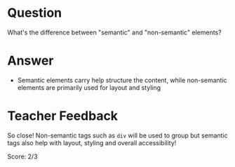 # Question
What's the difference between "semantic" and "non-semantic" elements?

# Answer

- Semantic elements carry help structure the content, while non-semantic elements are primarily used for layout and styling


# Teacher Feedback

So close! Non-semantic tags such as `div` will be used to group but semantic tags also help with layout, styling and overall accessibility!

Score: 2/3